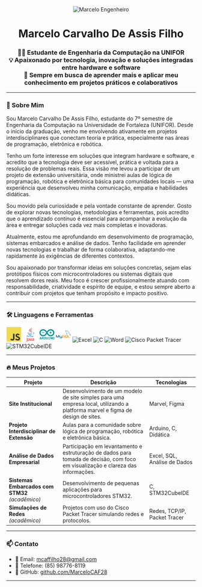 <div align="center">
  <img width="600" alt="Marcelo Engenheiro" src="https://github.com/user-attachments/assets/1cfce869-86b2-4877-b7b1-3e8d026d1141" />
</div>

<h1 align="center">Marcelo Carvalho De Assis Filho</h1>

<h3 align="center">
  👨‍💻 Estudante de Engenharia da Computação na UNIFOR <br/>
  💡 Apaixonado por tecnologia, inovação e soluções integradas entre hardware e software <br/>
  🚀 Sempre em busca de aprender mais e aplicar meu conhecimento em projetos práticos e colaborativos
</h3>

---

### 🧠 Sobre Mim

Sou Marcelo Carvalho De Assis Filho, estudante do 7º semestre de Engenharia da Computação na Universidade de Fortaleza (UNIFOR). Desde o início da graduação, venho me envolvendo ativamente em projetos interdisciplinares que conectam teoria e prática, especialmente nas áreas de programação, eletrônica e robótica.

Tenho um forte interesse em soluções que integram hardware e software, e acredito que a tecnologia deve ser acessível, prática e voltada para a resolução de problemas reais. Essa visão me levou a participar de um projeto de extensão universitária, onde ministrei aulas de lógica de programação, robótica e eletrônica básica para comunidades locais — uma experiência que desenvolveu minha comunicação, empatia e habilidades didáticas.

Sou movido pela curiosidade e pela vontade constante de aprender. Gosto de explorar novas tecnologias, metodologias e ferramentas, pois acredito que o aprendizado contínuo é essencial para acompanhar a evolução da área e entregar soluções cada vez mais completas e inovadoras.

Atualmente, estou me aprofundando em desenvolvimento de programação, sistemas embarcados e análise de dados. Tenho facilidade em aprender novas tecnologias e trabalhar de forma colaborativa, adaptando-me rapidamente às exigências de diferentes contextos.

Sou apaixonado por transformar ideias em soluções concretas, sejam elas protótipos físicos com microcontroladores ou sistemas digitais que resolvem dores reais. Meu foco é crescer profissionalmente atuando com responsabilidade, criatividade e espírito de equipe, e estou sempre aberto a contribuir com projetos que tenham propósito e impacto positivo.

---

### 🛠️ Linguagens e Ferramentas

<div align="left">
  <img src="https://raw.githubusercontent.com/devicons/devicon/54cfe13ac10eaa1ef817a343ab0a9437eb3c2e08/icons/javascript/javascript-original.svg" width="40" alt="JavaScript" />
  <img src="https://raw.githubusercontent.com/devicons/devicon/54cfe13ac10eaa1ef817a343ab0a9437eb3c2e08/icons/java/java-original-wordmark.svg" width="40" alt="Java" />
  <img src="https://raw.githubusercontent.com/devicons/devicon/54cfe13ac10eaa1ef817a343ab0a9437eb3c2e08/icons/arduino/arduino-original-wordmark.svg" width="40" alt="Arduino" />
  <img src="https://raw.githubusercontent.com/devicons/devicon/54cfe13ac10eaa1ef817a343ab0a9437eb3c2e08/icons/mysql/mysql-original-wordmark.svg" width="40" alt="MySQL" />
  <img src="https://github.com/sempostma/office365-icons/blob/master/png/1024/excel.png?raw=true" width="40" alt="Excel" />
  <img src="https://raw.githubusercontent.com/simple-icons/simple-icons/master/icons/c.svg" width="40" alt="C" />
  <img src="https://github.com/sempostma/office365-icons/blob/master/png/1024/word.png?raw=true" width="40" alt="Word" />
  <img src="https://github.com/losuler/com.cisco.PacketTracer/blob/master/com.cisco.PacketTracer.png?raw=true" width="40" alt="Cisco Packet Tracer" />
  <img src="https://github.com/flathub/com.st.STM32CubeIDE/blob/master/icon.png?raw=true" width="40" alt="STM32CubeIDE" />
</div>

---

### 🔥 Meus Projetos

| Projeto | Descrição | Tecnologias |
|--------|-----------|-------------|
| **Site Institucional** | Desenvolvimento de um modelo de site simples para uma empresa local, utilizando a platforma marvel e figma de design de sites. | Marvel, Figma |
| **Projeto Interdisciplinar de Extensão** | Aulas para a comunidade sobre lógica de programação, robótica e eletrônica básica. | Arduino, C, Didática |
| **Análise de Dados Empresarial** | Participação em levantamento e estruturação de dados para tomada de decisão, com foco em visualização e clareza das informações. | Excel, SQL, Análise de Dados |
| **Sistemas Embarcados com STM32** *(acadêmico)* | Desenvolvimento de pequenas aplicações para microcontroladores STM32. | C, STM32CubeIDE |
| **Simulações de Redes** *(acadêmico)* | Projetos com uso do Cisco Packet Tracer simulando redes e protocolos. | Redes, TCP/IP, Packet Tracer |

---

### 📫 Contato

- 📧 Email: mcaffilho28@gmail.com  
- 📱 Telefone: (85) 98776-8119  
- 🧭 GitHub: [github.com/MarceloCAF28](https://github.com/MarceloCAF28)

---


